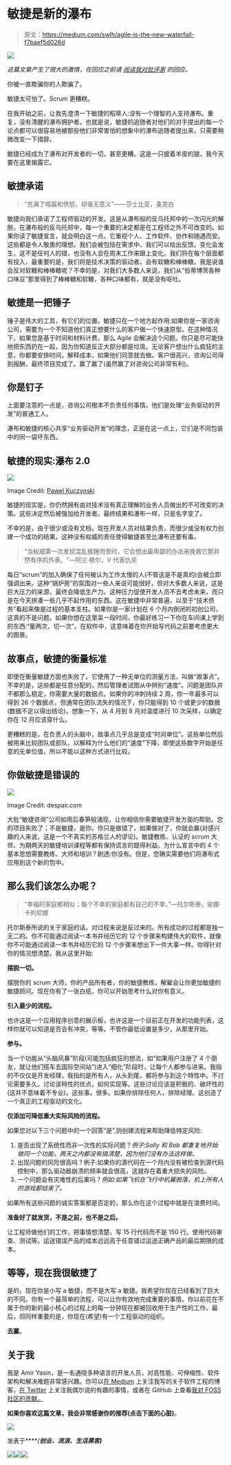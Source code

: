 # 敏捷是新的瀑布

> 原文：<https://medium.com/swlh/agile-is-the-new-waterfall-f7baef5d026d>

![](img/147295a315c43ae86e9305274c70d504.png)

*这篇文章产生了很大的激情，在回应之前请* [*阅读我对批评家*](/@ayasin/agile-is-the-new-waterfall-a-followup-f1c0bcd2162e#.310qen6th) *的回应。*

你被一直欺骗你的人欺骗了。

敏捷太可怕了。Scrum 更糟糕。

在我开始之前，让我先澄清一下敏捷的稻草人:没有一个理智的人支持瀑布。重复，没有清醒的瀑布拥护者。也就是说，敏捷的追随者对他们的对手提出的每一个论点都可以很容易地被那些他们非常害怕的想象中的瀑布追随者提出来，只需要稍微改变一下措辞。

敏捷已经成为了瀑布对开发者的一切，甚至更糟。这是一只披着羊皮的狼，我今天要在这里揭露它。

## 敏捷承诺

> “充满了喧嚣和愤怒，却毫无意义”——莎士比亚，麦克白

敏捷向我们承诺了工程师驱动的开发。这是从瀑布般的反乌托邦中的一次闪光的解脱，在瀑布般的反乌托邦中，每一个重要的决定都是在工程师之外不可改变的。如果你读了敏捷宣言，就会明白这一点。它重视个人、工作软件、协作和随遇而安。这些都是令人敬畏的理想。我们会被包括在需求中，我们可以给出反馈。变化会发生，这不是任何人的错，也没有人会在周末工作来跟上变化。我们将在每个层面都有投入，最重要的是，我们将是技术决策的驱动者。会有软糖和棒棒糖。我是说谁会反对软糖和棒棒糖呢？不幸的是，对我们大多数人来说，我们从“伯蒂博茨各种口味豆”那里得到了棒棒糖和软糖，各种口味都有，就是没有呕吐。

## 敏捷是一把锤子

锤子是伟大的工具，有它们的位置。敏捷只在一个地方起作用:如果你是一家咨询公司，需要为一个不知道他们真正想要什么的客户做一个快速原型。在这种情况下，如果您是基于时间和材料计费，那么 Agile 会解决这个问题。你只是尽可能快地把东西扔在一起，因为你知道反正大部分都是垃圾。无论客户想出什么疯狂的主意，你都要安排时间，解释成本，如果他们同意就去做。客户很高兴，咨询公司得到报酬，最终项目完成了。赢了赢了(虽然赢了对咨询公司非常有利)。

## 你是钉子

上面要注意的一点是，咨询公司根本不负责任何事情。他们是处理“业务驱动的开发”的普通工人。

瀑布和敏捷的核心共享“业务驱动开发”的理念，正是在这一点上，它们是不同包装中的同一袋坏东西。

## 敏捷的现实:瀑布 2.0

![](img/e73cf2759522234a12bcd52c77866444.png)

Image Credit: [Pawel Kuczynski](http://www.pawelkuczynski.com/index.php)

敏捷的现实是，你仍然拥有由对技术没有真正理解的业务人员做出的不可改变的决策。这些决定然后被强加给开发者。最终结果和瀑布一样，只是名字变了。

不幸的是，由于很少或没有文档，现在开发人员对结果负责，而很少或没有权力创建一个成功的结果。这种没有权威的责任使得敏捷甚至比瀑布还要有毒。

> "当权威第一次发现混乱接踵而至时，它会想出最卑鄙的办法来挽救它那井然有序的外表。"—阿兰·穆尔，V 代表仇杀

每日“scrum”的加入确保了任何被认为工作太慢的人(不管这是不是真的)会被立即强调出来。这种“锅炉房”的氛围对一些人来说可能很好，但对大多数人来说，这是巨大压力的来源，最终会降低生产力。这种压力促使开发人员不去考虑未来，而只是在今天拼凑一些几乎不起作用的东西。这在敏捷中非常普遍，以至于“技术债务”看起来像是过程的基本支柱。如果你是一家计划在 6 个月内倒闭的初创公司，这真的不是问题。如果你想在这里呆一段时间，你最好练习一下你在车间课上学到的东西:“量两次，切一次”。在软件中，这意味着在你开始写代码之前要考虑更大的图景。

## 故事点，敏捷的衡量标准

即使在衡量敏捷方面也失败了。它使用了一种无单位的测量方法，叫做“故事点”。不幸的是，这些都是任意分配的，然后管理者试图从中辨别“速度”。问题是团队并不都那么稳定，你需要大量的数据点。如果你的冲刺持续 2 周，你一年最多可以得到 26 个数据点，但通常在团队流失的情况下，你只能得到 10 个或更少的数据(数据不足以得出结论)。想象一下，从 4 月到 8 月对温度进行 10 次采样，以确定你在 12 月应该穿什么。

更糟糕的是，在负责人的头脑中，故事点几乎总是变成“时间单位”。这些单位然后被用来比较团队或部队，以解释为什么他们的“速度”下降，即使这些数字开始是任意的无单位值，所以不能以这种方式进行比较。

## 你做敏捷是错误的

![](img/1cd47c74507bf4efa5c5b3318cb75963.png)

Image Credit: despair.com

大批“敏捷咨询”公司如雨后春笋般涌现，让你相信你需要敏捷开发方面的帮助。您的项目失败了；不是敏捷，是你。你只是做错了，如果做对了，你就会赢(对感兴趣的人来说，这是一个不真实的苏格兰人的谬论)。敏捷教练、认证的 scrum 大师、为期两天的敏捷培训课程等都有保持谎言的既得利益。为什么宣言中的 4 个基本思想需要教练、大师和培训？剧透:你没有。但是，您确实需要他们将瀑布式应用到这个新的包中。

## 那么我们该怎么办呢？

> “幸福的家庭都相似；每个不幸的家庭都有自己的不幸。”—托尔斯泰，安娜·卡列尼娜

托尔斯泰所说的关于家庭的话，对过程来说是反过来的。所有成功的过程都是独一无二的。你不可能通过阅读一本书并经历它的 12 个步骤来构建伟大的软件，就像你不可能通过阅读一本书并经历它的 12 个步骤来想出下一件大事一样。你得针对你的情况想清楚。我从这里开始:

**摆脱一切。**

摆脱你的 scrum 大师，你的产品所有者，你的敏捷教练，解雇会让你更加敏捷的敏捷顾问。现在你有了一张白纸，你可以开始思考什么对你有意义。

**引入最少的流程。**

也许这是一个应用程序创意的展示板，也许这是一个目前正在开发的功能列表，这样你就可以知道是否会有冲突，等等。不管你最低设置是多少，从那里开始。

**参与。**

当一个功能从“头脑风暴”阶段(可能包括疯狂的想法，如“如果用户注册了 4 个朋友，就让他们搭车去国际空间站”)进入“细化”阶段时，让每个人都参与进来。我指的不仅仅是开发经理，我指的是所有人，从头到尾，都将参与到这个特性中。不讨论需要多久。讨论该特性的优点，如何实现等。这些讨论应该是积极的、破坏性的(这并不意味着不专业)。这些事。很多。如果你排除任何人，排除经理。这创造了一个真正的工程驱动的文化。

**仅添加可降低重大实际风险的流程。**

如果您对以下三个问题中的一个回答“是”,则创建流程来帮助降低特定风险:

1.  是否出现了系统性而非一次性的实际问题？*例子:Sally 和 Bob 都重复地开始做同一个功能，两天之内都没有搞清楚，因为他们没有办法这样做。*
2.  出现问题的风险很高吗？例子:如果你的源代码在一个月内没有被检查到源代码控制中，那么驱动器崩溃的频率就会很高，这就存在着重大损失的风险。
3.  一个问题会有灾难性的后果吗？*例如:如果飞机在飞行中机翼脱落，机上所有人的游戏都结束了。*

如果所有这些问题的诚实答案都是否定的，那么你在这个过程中就是在浪费时间。

**准备好了就发货，不是之前，也不是之后。**

让工程师做他们的工作，把事情想清楚，写 15 行代码而不是 150 行。使用代码审查、测试等。运送错误产品的成本远远高于任意错过运送正确产品的最后期限的成本。

## 等等，现在我很敏捷了

是的，现在你是小写 a 敏捷，而不是大写 a 敏捷。我希望你现在已经看到了巨大的不同。你有一个最简单的流程，可以让你有效地完成重要的事情。你以前花在不属于你的新的最小核心的过程上的每一分钟现在都被回收用于生产性的工作。最后，但同样重要的是，你现在(希望)有一个工程驱动的组织。

**去赢**。

## 关于我

我是 Amir Yasin，是一名通晓多种语言的开发人员，对高性能、可伸缩性、软件架构和解决难题非常感兴趣。你可以[在 Medium](/@ayasin) 上关注我写的关于软件工程的博客，[在 Twitter](https://twitter.com/ayasin) 上关注我偶尔说的有趣的事情，或者在 GitHub 上查看[我对 FOSS 社区的贡献。](https://github.com/ayasin)

**如果你喜欢这篇文章，我会非常感谢你的推荐(点击下面的心脏)**。

![](img/c1192ebad88d6b1fc6ae1d6a2bc61154.png)

发表于*[](https://medium.com/swlh)****(***创业、流浪、生活黑客)****

***[![](img/de26c089e79a3a2a25d2b750ff6db50f.png)](http://supply.us9.list-manage.com/subscribe?u=310af6eb2240d299c7032ef6c&id=d28d8861ad)******[![](img/f47a578114e0a96bdfabc3a5400688d5.png)](https://medium.com/swlh)******[![](img/c1351daa9c4f0c8ac516addb60c82f6b.png)](https://twitter.com/swlh_)***